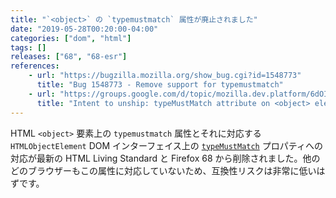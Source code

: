 ```yaml
---
title: "`<object>` の `typemustmatch` 属性が廃止されました"
date: "2019-05-28T00:20:00-04:00"
categories: ["dom", "html"]
tags: []
releases: ["68", "68-esr"]
references:
    - url: "https://bugzilla.mozilla.org/show_bug.cgi?id=1548773"
      title: "Bug 1548773 - Remove support for typemustmatch"
    - url: "https://groups.google.com/d/topic/mozilla.dev.platform/6dOIeUcHY6g/discussion"
      title: "Intent to unship: typeMustMatch attribute on <object> elements"
---
```

HTML `<object>` 要素上の `typemustmatch` 属性とそれに対応する `HTMLObjectElement` DOM インターフェイス上の [`typeMustMatch`](https://developer.mozilla.org/docs/Web/API/HTMLObjectElement/typeMustMatch) プロパティへの対応が最新の HTML Living Standard と Firefox 68 から削除されました。他のどのブラウザーもこの属性に対応していないため、互換性リスクは非常に低いはずです。
